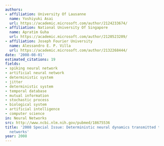```yaml
---
authors:
- affiliation: University Of Lausanne
  name: Yoshiyuki Asai
  url: https://academic.microsoft.com/author/2124233674/
- affiliation: National University Of Singapore
  name: Apratim Guha
  url: https://academic.microsoft.com/author/2120523209/
- affiliation: Joseph Fourier University
  name: Alessandro E. P. Villa
  url: https://academic.microsoft.com/author/2132268444/
date: '2008-08-01'
estimated_citations: 19
fields:
- spiking neural network
- artificial neural network
- deterministic system
- jitter
- deterministic system
- temporal database
- mutual information
- stochastic process
- biological system
- artificial intelligence
- computer science
in: Neural Networks
src: http://www.ncbi.nlm.nih.gov/pubmed/18675536
title: '2008 Special Issue: Deterministic neural dynamics transmitted through neural
  networks'
year: 2008
---
```

